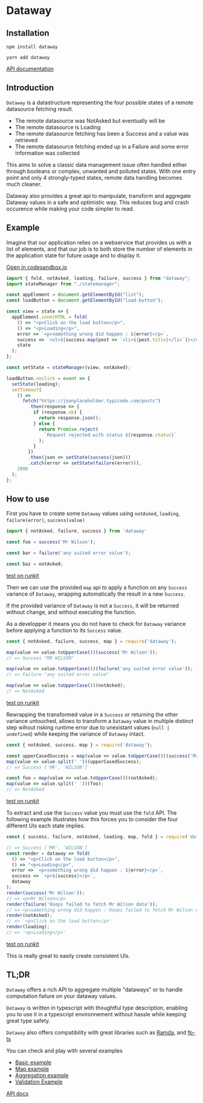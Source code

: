 # Dataway

## Installation

```
npm install dataway
```

```
yarn add dataway
```

[API documentation](https://iadvize.github.io/dataway/docs)

## Introduction

`Dataway` is a datastructure representing the four possible states of a remote datasource fetching result.
* The remote datasource was NotAsked but eventually will be
* The remote datasource is Loading
* The remote datasource fetching has been a Success and a value was retrieved
* The remote datasource fetching ended up in a Failure and some error information was collected

This aims to solve a classic data management issue often handled either through booleans or complex, unwanted and polluted states. With one entry point and only 4 strongly-typed states, remote data handling becomes much cleaner.

Dataway also provides a great api to manipulate, transform and aggregate Dataway values in a safe and optimistic way. This reduces bug and crash occurence while making your code simpler to read.

## Example

Imagine that our application relies on a webservice that provides us with a list of elements, and that our job is to both store the number of elements in the application state for future usage and to display it.

[Open in codesandbox.io](https://codesandbox.io/embed/dataway-basic-example-5eeh8?fontsize=14&module=%2Fsrc%2Findex.js)
```typescript
import { fold, notAsked, loading, failure, success } from "dataway";
import stateManager from "./statemanager";

const appElement = document.getElementById("list");
const loadButton = document.getElementById("load-button");

const view = state => {
  appElement.innerHTML = fold(
    () => "<p>Click on the load button</p>",
    () => "<p>Loading</p>",
    error => `<p>something wrong did happen : ${error}</p>`,
    success => `<ul>${success.map(post => `<li>${post.title}</li>`)}</ul>`,
    state
  );
};

const setState = stateManager(view, notAsked);

loadButton.onclick = event => {
  setState(loading);
  setTimeout(
    () =>
      fetch("https://jsonplaceholder.typicode.com/posts")
        .then(response => {
          if (response.ok) {
            return response.json();
          } else {
            return Promise.reject(
              `Request rejected with status ${response.status}`
            );
          }
        })
        .then(json => setState(success(json)))
        .catch(error => setState(failure(error))),
    2000
  );
};

```

## How to use

First you have to create some `Dataway` values using `notAsked`, `loading`, `failure(error)`, `success(value)`

```javascript
import { notAsked, failure, success } from 'dataway'

const foo = success('Mr Wilson');

const bar = failure('any suited error value');

const baz = notAsked;
```
[test on runkit](https://runkit.com/cateland/how-to-use-1)

Then we can use the provided `map` api to apply a function on any `Success` variance of `Dataway`, wrapping automatically the result in a new `Success`.

If the provided variance of `Dataway` is not a `Success`, it will be returned without change, and without executing the function.

As a developper it means you do not have to check for `Dataway` variance before applying a function to its `Success` value.

```javascript
const { notAsked, failure, success, map } = require('dataway');

map(value => value.toUpperCase())(success('Mr Wilson'));
// => Success "MR WILSON"

map(value => value.toUpperCase())(failure('any suited error value'));
// => Failure "any suited error value"

map(value => value.toUpperCase())(notAsked);
// => NotAsked
```
[test on runkit](https://runkit.com/cateland/how-to-use-2)

Rewrapping the transformed value in a `Success` or returning the other variance untouched, allows to transform a `Dataway` value in multiple distinct step wihout risking runtime error due to unexistant values (`null | undefined`) while keeping the variance of `Dataway` intact.

```javascript
const { notAsked, success, map } = require('dataway');

const upperCasedSuccess = map(value => value.toUpperCase())(success('Mr Wilson'));
map(value => value.split(' '))(upperCasedSuccess);
// => Success ['MR', 'WILSON']

const foo = map(value => value.toUpperCase())(notAsked);
map(value => value.split(' '))(foo);
// => NotAsked
```
[test on runkit](https://runkit.com/cateland/how-to-use-3)

To extract and use the `Success` value you must use the `fold` API.
The following example illustrates how this forces you to consider the four different UIs each state implies.

```javascript
const { success, failure, notAsked, loading, map, fold } = require('dataway');

// => Success ['MR', 'WILSON']
const render = dataway => fold(
  () => "<p>Click on the load button</p>",
  () => "<p>Loading</p>",
  error => `<p>something wrong did happen : ${error}</p>`,
  success => `<p>${success}</p>`,
  dataway
);
render(success('Mr Wilson'));
// => <p>Mr Wilson</p>
render(failure('Ooops failed to fetch Mr Wilson data'));
// => <p>something wrong did happen : Ooops failed to fetch Mr Wilson data</p>
render(notAsked);
// => '<p>Click on the load button</p>'
render(loading);
// => '<p>Loading</p>'
```
[test on runkit](https://runkit.com/cateland/how-to-use-4)

This is really great to easily create consistent UIs.

## TL;DR
`Dataway` offers a rich API to aggregate multiple "dataways" or to handle computation failure on your dataway values.

`Dataway` is written in typescript with thoughtful type description, enabling you to use it in a typescript environnement without hassle while keeping great type safety.

`Dataway` also offers compatibility with great libraries such as [Ramda](https://ramdajs.com), and [fp-ts](https://gcanti.github.io/fp-ts/)

You can check and play with several examples
* [Basic example](https://codesandbox.io/embed/dataway-basic-example-5eeh8?fontsize=14&module=%2Fsrc%2Findex.js)
* [Map example](https://codesandbox.io/embed/dataway-basic-transformation-zj1th?fontsize=14&module=%2Fsrc%2Findex.js)
* [Aggregation example](https://codesandbox.io/embed/dataway-two-remote-source-yopzb?fontsize=14&module=%2Fsrc%2Findex.js)
* [Validation Example](https://codesandbox.io/embed/dataway-validation-and-transformation-dhftw?fontsize=14&module=%2Fsrc%2Findex.js)

[API docs](https://iadvize.github.io/dataway/docs)